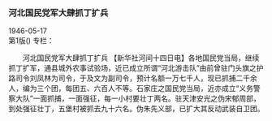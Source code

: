 ### 河北国民党军大肆抓丁扩兵  

1946-05-17  
第1版()
专栏：

　　河北国民党军大肆抓丁扩兵
    【新华社河间十四日电】各地国民党当局，继续抓丁扩军，通县城外农事试验场，近已成立所谓“河北游击队”由前曾驻门头旗之护路司令刘凤林为司令，于及文为副司令，预计名额一万七千人，现已抓捕二千余人，编为三个团，每团五、六百人不等。石家庄之国民党当局，近亦成立“义务警察大队”一面抓捕，一面强征，每一小村要壮丁两名。驻天津安光之伪宋郁周部，到处强征壮丁，五堡村被抓去九十六名。伪朱先义部，已扩大其反动武装自卫团。  
